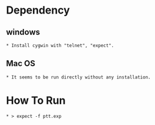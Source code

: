 Dependency
====

windows
----

	* Install cygwin with "telnet", "expect".

Mac OS
----

	* It seems to be run directly without any installation.

How To Run
====
	
	* > expect -f ptt.exp
